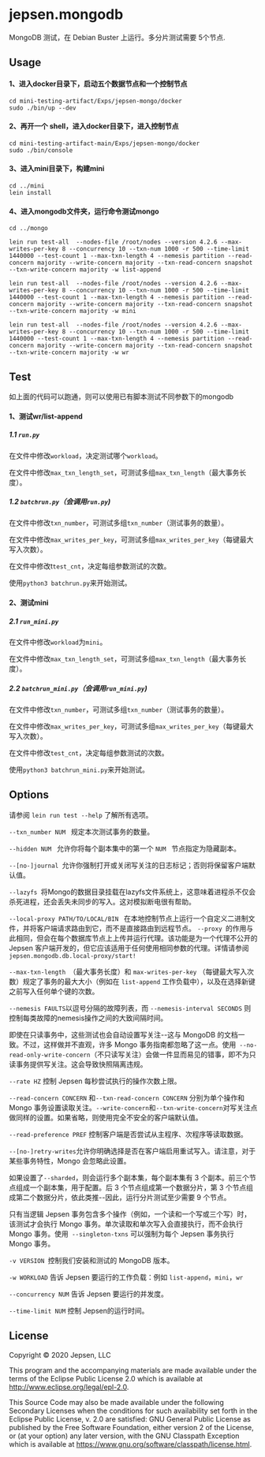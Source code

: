 # jepsen.mongodb



MongoDB 测试，在 Debian Buster 上运行。多分片测试需要 5个节点.

## Usage



#### 1、进入docker目录下，启动五个数据节点和一个控制节点

```
cd mini-testing-artifact/Exps/jepsen-mongo/docker
sudo ./bin/up --dev
```

#### 2、再开一个 shell，进入docker目录下，进入控制节点

```
cd mini-testing-artifact-main/Exps/jepsen-mongo/docker
sudo ./bin/console  
```

#### 3、进入mini目录下，构建mini

```
cd ../mini
lein install
```

#### 4、进入mongodb文件夹，运行命令测试mongo

```
cd ../mongo
```

```
lein run test-all  --nodes-file /root/nodes --version 4.2.6 --max-writes-per-key 8 --concurrency 10 --txn-num 1000 -r 500 --time-limit 1440000 --test-count 1 --max-txn-length 4 --nemesis partition --read-concern majority --write-concern majority --txn-read-concern snapshot --txn-write-concern majority -w list-append
```

```
lein run test-all  --nodes-file /root/nodes --version 4.2.6 --max-writes-per-key 8 --concurrency 10 --txn-num 1000 -r 500 --time-limit 1440000 --test-count 1 --max-txn-length 4 --nemesis partition --read-concern majority --write-concern majority --txn-read-concern snapshot --txn-write-concern majority -w mini
```

```
lein run test-all  --nodes-file /root/nodes --version 4.2.6 --max-writes-per-key 8 --concurrency 10 --txn-num 1000 -r 500 --time-limit 1440000 --test-count 1 --max-txn-length 4 --nemesis partition --read-concern majority --write-concern majority --txn-read-concern snapshot --txn-write-concern majority -w wr
```



## Test



如上面的代码可以跑通，则可以使用已有脚本测试不同参数下的mongodb

#### 1、测试wr/list-append

##### 1.1  ``run.py``

在文件中修改``workload``，决定测试哪个``workload``。

在文件中修改``max_txn_length_set``，可测试多组``max_txn_length``（最大事务长度）。

##### 1.2  ``batchrun.py``（会调用``run.py``)

在文件中修改``txn_number``，可测试多组``txn_number``（测试事务的数量）。

在文件中修改``max_writes_per_key``，可测试多组``max_writes_per_key``（每键最大写入次数）。

在文件中修改t``test_cnt``，决定每组参数测试的次数。

使用``python3 batchrun.py``来开始测试。



#### 2、测试mini

##### 2.1  ``run_mini.py``

在文件中修改``workload``为``mini``。

在文件中修改``max_txn_length_set``，可测试多组``max_txn_length``（最大事务长度）。

##### 2.2  ``batchrun_mini.py``（会调用``run_mini.py``)

在文件中修改``txn_number``，可测试多组``txn_number``（测试事务的数量）。

在文件中修改``max_writes_per_key``，可测试多组``max_writes_per_key``（每键最大写入次数）。

在文件中修改``test_cnt``，决定每组参数测试的次数。

使用``python3 batchrun_mini.py``来开始测试。



## Options



请参阅 ``lein run test --help`` 了解所有选项。

 ``--txn_number NUM `` 规定本次测试事务的数量。

``--hidden NUM `` 允许你将每个副本集中的第一个  ``NUM `` 节点指定为隐藏副本。

 ``--[no-]journal ``允许你强制打开或关闭写关注的日志标记；否则将保留客户端默认值。

 ``--lazyfs ``将Mongo的数据目录挂载在lazyfs文件系统上，这意味着进程杀不仅会杀死进程，还会丢失未同步的写入。这对模拟断电很有帮助。

 ``--local-proxy PATH/TO/LOCAL/BIN `` 在本地控制节点上运行一个自定义二进制文件，并将客户端请求路由到它，而不是直接路由到远程节点。 ``--proxy ``的作用与此相同，但会在每个数据库节点上上传并运行代理。该功能是为一个代理不公开的 Jepsen 客户端开发的，但它应该适用于任何使用相同参数的代理。详情请参阅 `` jepsen.mongodb.db.local-proxy/start! ``

 ``--max-txn-length ``（最大事务长度）和 `` max-writes-per-key `` （每键最大写入次数）规定了事务的最大大小（例如在 `` list-append `` 工作负载中），以及在选择新键之前写入任何单个键的次数。

``--nemesis FAULTS``以逗号分隔的故障列表，而 ``--nemesis-interval SECONDS`` 则 控制每类故障的nemesis操作之间的大致间隔时间。

即使在只读事务中，这些测试也会自动设置写关注--这与 MongoDB 的文档一致。不过，这样做并不直观，许多 Mongo 事务指南都忽略了这一点。使用`` --no-read-only-write-concern``（不只读写关注）会做一件显而易见的错事，即不为只读事务提供写关注。这会导致快照隔离违规。

``--rate HZ`` 控制 Jepsen 每秒尝试执行的操作次数上限。

``--read-concern CONCERN`` 和``--txn-read-concern CONCERN`` 分别为单个操作和 Mongo 事务设置读取关注。``--write-concern``和``--txn-write-concern``对写关注点做同样的设置。如果省略，则使用完全不安全的客户端默认值。

``--read-preference PREF`` 控制客户端是否尝试从主程序、次程序等读取数据。

``--[no-]retry-writes``允许你明确选择是否在客户端启用重试写入。请注意，对于某些事务特性，Mongo 会忽略此设置。

如果设置了``--sharded``，则会运行多个副本集，每个副本集有 3 个副本。前三个节点组成一个副本集，用于配置。后 3 个节点组成第一个数据分片，第 3 个节点组成第二个数据分片，依此类推--因此，运行分片测试至少需要 9 个节点。

只有当逻辑 Jepsen 事务包含多个操作（例如，一个读和一个写或三个写）时，该测试才会执行 Mongo 事务。单次读取和单次写入会直接执行，而不会执行 Mongo 事务。使用`` --singleton-txns`` 可以强制为每个 Jepsen 事务执行 Mongo 事务。

``-v VERSION ``控制我们安装和测试的 MongoDB 版本。

``-w WORKLOAD`` 告诉 Jepsen 要运行的工作负载：例如 ``list-append``，``mini``，``wr``

``--concurrency NUM`` 告诉 Jepsen 要运行的并发度。

``--time-limit NUM`` 控制 Jepsen的运行时间。


## License



Copyright © 2020 Jepsen, LLC

This program and the accompanying materials are made available under the terms of the Eclipse Public License 2.0 which is available at http://www.eclipse.org/legal/epl-2.0.

This Source Code may also be made available under the following Secondary Licenses when the conditions for such availability set forth in the Eclipse Public License, v. 2.0 are satisfied: GNU General Public License as published by the Free Software Foundation, either version 2 of the License, or (at your option) any later version, with the GNU Classpath Exception which is available at https://www.gnu.org/software/classpath/license.html.
